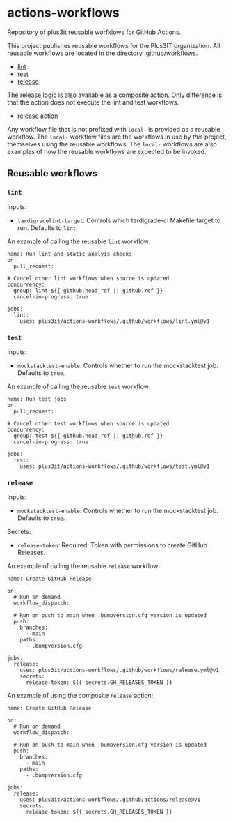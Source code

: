 # actions-workflows
Repository of plus3it reusable worfklows for GitHub Actions.

This project publishes reusable workflows for the Plus3IT organization. All reusable
workflows are located in the directory [.github/workflows](.github/workflows).

* [lint](.github/workflows/lint.yml)
* [test](.github/workflows/test.yml)
* [release](.github/workflows/release.yml)

The release logic is also available as a composite action. Only difference is that
the action does not execute the lint and test workflows.

* [release action](.github/actions/release)

Any workflow file that is not prefixed with `local-` is provided as a reusable
workflow. The `local-` workflow files are the workflows in use by _this_ project,
themselves using the reusable workflows. The `local-` workflows are also examples
of how the reusable workflows are expected to be invoked.

## Reusable workflows

### `lint`

Inputs:

* `tardigradelint-target`: Controls which tardigrade-ci Makefile target to run.
  Defaults to `lint`.

An example of calling the reusable `lint` workflow:

```
name: Run lint and static analyis checks
on:
  pull_request:

# Cancel other lint workflows when source is updated
concurrency:
  group: lint-${{ github.head_ref || github.ref }}
  cancel-in-progress: true

jobs:
  lint:
    uses: plus3it/actions-workflows/.github/workflows/lint.yml@v1
```

### `test`

Inputs:

* `mockstacktest-enable`: Controls whether to run the mockstacktest job. Defaults
  to `true`.

An example of calling the reusable `test` workflow:

```
name: Run test jobs
on:
  pull_request:

# Cancel other test workflows when source is updated
concurrency:
  group: test-${{ github.head_ref || github.ref }}
  cancel-in-progress: true

jobs:
  test:
    uses: plus3it/actions-workflows/.github/workflows/test.yml@v1
```

### `release`

Inputs:

* `mockstacktest-enable`: Controls whether to run the mockstacktest job. Defaults
  to `true`.

Secrets:
  * `release-token`: Required. Token with permissions to create GitHub Releases.

An example of calling the reusable `release` workflow:

```
name: Create GitHub Release

on:
  # Run on demand
  workflow_dispatch:

  # Run on push to main when .bumpversion.cfg version is updated
  push:
    branches:
      - main
    paths:
      - .bumpversion.cfg

jobs:
  release:
    uses: plus3it/actions-workflows/.github/workflows/release.yml@v1
    secrets:
      release-token: ${{ secrets.GH_RELEASES_TOKEN }}
```

An example of using the composite `release` action:

```
name: Create GitHub Release

on:
  # Run on demand
  workflow_dispatch:

  # Run on push to main when .bumpversion.cfg version is updated
  push:
    branches:
      - main
    paths:
      - .bumpversion.cfg

jobs:
  release:
    uses: plus3it/actions-workflows/.github/actions/release@v1
    secrets:
      release-token: ${{ secrets.GH_RELEASES_TOKEN }}
```
